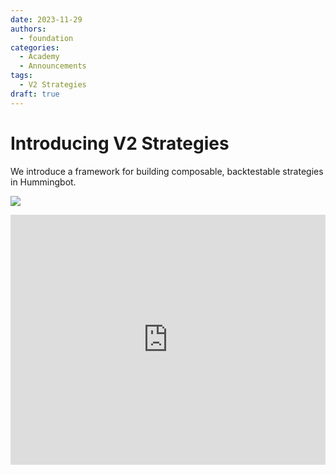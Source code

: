 ```yaml
---
date: 2023-11-29
authors:
  - foundation
categories:
  - Academy
  - Announcements
tags:
  - V2 Strategies
draft: true
---
```


# Introducing V2 Strategies

We introduce a framework for building composable, backtestable strategies in Hummingbot.

![](/assets/thumbnails/composable-mm.jpg)

<!-- more -->

<iframe style="width:100%; min-height:400px;" src="https://www.youtube.com/embed/GhvTaIWHqrU" frameborder="0" allow="accelerometer; autoplay; encrypted-media; gyroscope; picture-in-picture" allowfullscreen></iframe>
